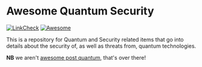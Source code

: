 # Awesome Quantum Security

[![LinkCheck](https://github.com/QuantumVillage/awesome-quantum-security/actions/workflows/linkCheck.yml/badge.svg)](https://github.com/QuantumVillage/awesome-quantum-security/actions/workflows/linkCheck.yml) [![Awesome](https://awesome.re/badge.svg)](https://awesome.re)

This is a repository for Quantum and Security related items that go into details about the security of, as well as threats from, quantum technologies. 

**NB** we aren't [awesome post quantum](https://github.com/veorq/awesome-post-quantum/), that's over there!
